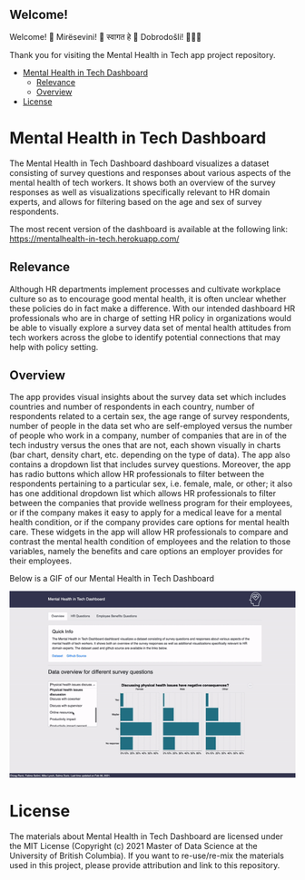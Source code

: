 ## Welcome!

Welcome! :tada:  Mirësevini! :star2:  स्वागत हे :confetti_ball:  Dobrodošli! :balloon::balloon::balloon:

Thank you for visiting the Mental Health in Tech app project repository.


-   [Mental Health in Tech Dashboard](#mental-health-in-tech-dashboard)
    -   [Relevance](#relevance)
    -   [Overview](#overview)
-   [License](#license)

Mental Health in Tech Dashboard
===============================

The Mental Health in Tech Dashboard dashboard visualizes a dataset consisting of survey questions and responses about various aspects of the mental health of tech workers. It shows both an overview of the survey responses as well as visualizations specifically relevant to HR domain experts, and allows for filtering based on the age and sex of survey respondents.

The most recent version of the dashboard is available at the following link: https://mentalhealth-in-tech.herokuapp.com/

Relevance
---------

Although HR departments implement processes and cultivate workplace
culture so as to encourage good mental health, it is often unclear
whether these policies do in fact make a difference. With our intended
dashboard HR professionals who are in charge of setting HR policy in
organizations would be able to visually explore a survey data set of
mental health attitudes from tech workers across the globe to identify
potential connections that may help with policy setting.

Overview
--------

The app provides visual insights about the survey data set which
includes countries and number of respondents in each country, number of
respondents related to a certain sex, the age range of survey
respondents, number of people in the data set who are self-employed
versus the number of people who work in a company, number of companies
that are in of the tech industry versus the ones that are not, each
shown visually in charts (bar chart, density chart, etc. depending on
the type of data). The app also contains a dropdown list that includes
survey questions. Moreover, the app has radio buttons which allow HR
professionals to filter between the respondents pertaining to a
particular sex, i.e. female, male, or other; it also has one additional
dropdown list which allows HR professionals to filter between the
companies that provide wellness program for their employees, or if the company makes it easy to apply for a
medical leave for a mental health condition, or if the company
provides care options for mental health care. These
widgets in the app will allow HR professionals to compare and contrast
the mental health condition of employees and the relation to those
variables, namely the benefits and care options an employer provides for
their employees.

Below is a GIF of our Mental Health in Tech Dashboard

![App sketch](src/assets/img/ezgif.com-gif-maker.gif)


License
=======

The materials about Mental Health in Tech Dashboard are licensed under
the MIT License (Copyright (c) 2021 Master of Data Science at the
University of British Columbia). If you want to re-use/re-mix the
materials used in this project, please provide attribution and link to
this repository.
